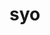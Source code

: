 # syo
<!DOCTYPE html>
<html lang="en">
<head>
    <meta charset="UTF-8">
    <meta name="viewport" content="width=device-width, initial-scale=1.0">
    <title>かわいい</title>
    <style>
        body {

<body>
    <header>
        <h1>Cute Website</h1>
    </header>
    <div class="container">
        <div class="main-content">
            <h2>Welcome to our cute website!</h2>
            <p>This is some adorable content. Isn't it just the cutest?</p>
            <img src="kitten.jpg" alt="Cute Kitten" style="max-width: 100%;">
        </div>
    </div>
    <footer>
        <p>&copy; 2024 Cute Website. All rights reserved.</p>
    </footer>
</body>
</html>
